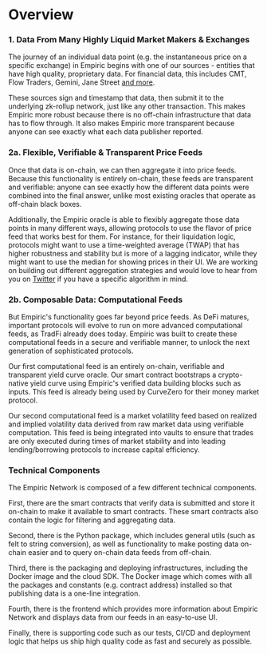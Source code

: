 # Overview

### 1. Data From Many Highly Liquid Market Makers & Exchanges

The journey of an individual data point (e.g. the instantaneous price on a specific exchange) in Empiric begins with one of our sources - entities that have high quality, proprietary data. For financial data, this includes CMT, Flow Traders, Gemini, Jane Street [and more](https://empiric.network/publishers).

These sources sign and timestamp that data, then submit it to the underlying zk-rollup network, just like any other transaction. This makes Empiric more robust because there is no off-chain infrastructure that data has to flow through. It also makes Empiric more transparent because anyone can see exactly what each data publisher reported.

### 2a. Flexible, Verifiable & Transparent Price Feeds

Once that data is on-chain, we can then aggregate it into price feeds. Because this functionality is entirely on-chain, these feeds are transparent and verifiable: anyone can see exactly how the different data points were combined into the final answer, unlike most existing oracles that operate as off-chain black boxes.

Additionally, the Empiric oracle is able to flexibly aggregate those data points in many different ways, allowing protocols to use the flavor of price feed that works best for them. For instance, for their liquidation logic, protocols might want to use a time-weighted average (TWAP) that has higher robustness and stability but is more of a lagging indicator, while they might want to use the median for showing prices in their UI. We are working on building out different aggregation strategies and would love to hear from you on [Twitter](https://twitter.com/EmpiricNetwork) if you have a specific algorithm in mind.

### 2b. Composable Data: Computational Feeds

But Empiric's functionality goes far beyond price feeds. As DeFi matures, important protocols will evolve to run on more advanced computational feeds, as TradFi already does today. Empiric was built to create these computational feeds in a secure and verifiable manner, to unlock the next generation of sophisticated protocols.

Our first computational feed is an entirely on-chain, verifiable and transparent yield curve oracle. Our smart contract bootstraps a crypto-native yield curve using Empiric's verified data building blocks such as inputs. This feed is already being used by CurveZero for their money market protocol.

Our second computational feed is a market volatility feed based on realized and implied volatility data derived from raw market data using verifiable computation. This feed is being integrated into vaults to ensure that trades are only executed during times of market stability and into leading lending/borrowing protocols to increase capital efficiency.&#x20;

### Technical Components

The Empiric Network is composed of a few different technical components.

First, there are the smart contracts that verify data is submitted and store it on-chain to make it available to smart contracts. These smart contracts also contain the logic for filtering and aggregating data.

Second, there is the Python package, which includes general utils (such as felt to string conversion), as well as functionality to make posting data on-chain easier and to query on-chain data feeds from off-chain.

Third, there is the packaging and deploying infrastructures, including the Docker image and the cloud SDK. The Docker image which comes with all the packages and constants (e.g. contract address) installed so that publishing data is a one-line integration.&#x20;

Fourth, there is the frontend which provides more information about Empiric Network and displays data from our feeds in an easy-to-use UI.

Finally, there is supporting code such as our tests, CI/CD and deployment logic that helps us ship high quality code as fast and securely as possible.

